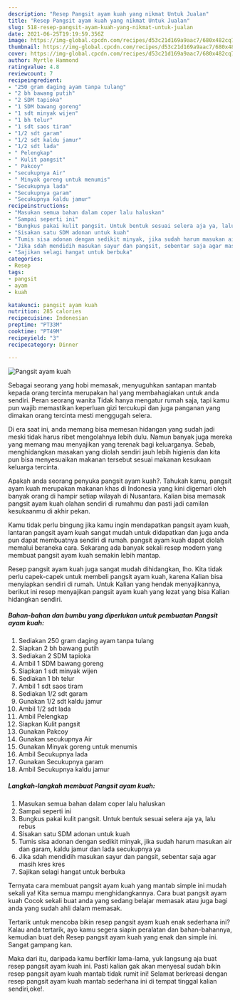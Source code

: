 ```yaml
---
description: "Resep Pangsit ayam kuah yang nikmat Untuk Jualan"
title: "Resep Pangsit ayam kuah yang nikmat Untuk Jualan"
slug: 518-resep-pangsit-ayam-kuah-yang-nikmat-untuk-jualan
date: 2021-06-25T19:19:59.356Z
image: https://img-global.cpcdn.com/recipes/d53c21d169a9aac7/680x482cq70/pangsit-ayam-kuah-foto-resep-utama.jpg
thumbnail: https://img-global.cpcdn.com/recipes/d53c21d169a9aac7/680x482cq70/pangsit-ayam-kuah-foto-resep-utama.jpg
cover: https://img-global.cpcdn.com/recipes/d53c21d169a9aac7/680x482cq70/pangsit-ayam-kuah-foto-resep-utama.jpg
author: Myrtle Hammond
ratingvalue: 4.8
reviewcount: 7
recipeingredient:
- "250 gram daging ayam tanpa tulang"
- "2 bh bawang putih"
- "2 SDM tapioka"
- "1 SDM bawang goreng"
- "1 sdt minyak wijen"
- "1 bh telur"
- "1 sdt saos tiram"
- "1/2 sdt garam"
- "1/2 sdt kaldu jamur"
- "1/2 sdt lada"
- " Pelengkap"
- " Kulit pangsit"
- " Pakcoy"
- "secukupnya Air"
- " Minyak goreng untuk menumis"
- "Secukupnya lada"
- "Secukupnya garam"
- "Secukupnya kaldu jamur"
recipeinstructions:
- "Masukan semua bahan dalam coper lalu haluskan"
- "Sampai seperti ini"
- "Bungkus pakai kulit pangsit. Untuk bentuk sesuai selera aja ya, lalu rebus"
- "Sisakan satu SDM adonan untuk kuah"
- "Tumis sisa adonan dengan sedikit minyak, jika sudah harum masukan air dan garam, kaldu jamur dan lada secukupnya ya"
- "Jika sdah mendidih masukan sayur dan pangsit, sebentar saja agar masih kres kres"
- "Sajikan selagi hangat untuk berbuka"
categories:
- Resep
tags:
- pangsit
- ayam
- kuah

katakunci: pangsit ayam kuah 
nutrition: 285 calories
recipecuisine: Indonesian
preptime: "PT33M"
cooktime: "PT49M"
recipeyield: "3"
recipecategory: Dinner

---
```



![Pangsit ayam kuah](https://img-global.cpcdn.com/recipes/d53c21d169a9aac7/680x482cq70/pangsit-ayam-kuah-foto-resep-utama.jpg)

Sebagai seorang yang hobi memasak, menyuguhkan santapan mantab kepada orang tercinta merupakan hal yang membahagiakan untuk anda sendiri. Peran seorang  wanita Tidak hanya mengatur rumah saja, tapi kamu pun wajib memastikan keperluan gizi tercukupi dan juga panganan yang dimakan orang tercinta mesti menggugah selera.

Di era  saat ini, anda memang bisa memesan hidangan yang sudah jadi meski tidak harus ribet mengolahnya lebih dulu. Namun banyak juga mereka yang memang mau menyajikan yang terenak bagi keluarganya. Sebab, menghidangkan masakan yang diolah sendiri jauh lebih higienis dan kita pun bisa menyesuaikan makanan tersebut sesuai makanan kesukaan keluarga tercinta. 



Apakah anda seorang penyuka pangsit ayam kuah?. Tahukah kamu, pangsit ayam kuah merupakan makanan khas di Indonesia yang kini digemari oleh banyak orang di hampir setiap wilayah di Nusantara. Kalian bisa memasak pangsit ayam kuah olahan sendiri di rumahmu dan pasti jadi camilan kesukaanmu di akhir pekan.

Kamu tidak perlu bingung jika kamu ingin mendapatkan pangsit ayam kuah, lantaran pangsit ayam kuah sangat mudah untuk didapatkan dan juga anda pun dapat membuatnya sendiri di rumah. pangsit ayam kuah dapat diolah memalui beraneka cara. Sekarang ada banyak sekali resep modern yang membuat pangsit ayam kuah semakin lebih mantap.

Resep pangsit ayam kuah juga sangat mudah dihidangkan, lho. Kita tidak perlu capek-capek untuk membeli pangsit ayam kuah, karena Kalian bisa menyiapkan sendiri di rumah. Untuk Kalian yang hendak menyajikannya, berikut ini resep menyajikan pangsit ayam kuah yang lezat yang bisa Kalian hidangkan sendiri.

<!--inarticleads1-->

##### Bahan-bahan dan bumbu yang diperlukan untuk pembuatan Pangsit ayam kuah:

1. Sediakan 250 gram daging ayam tanpa tulang
1. Siapkan 2 bh bawang putih
1. Sediakan 2 SDM tapioka
1. Ambil 1 SDM bawang goreng
1. Siapkan 1 sdt minyak wijen
1. Sediakan 1 bh telur
1. Ambil 1 sdt saos tiram
1. Sediakan 1/2 sdt garam
1. Gunakan 1/2 sdt kaldu jamur
1. Ambil 1/2 sdt lada
1. Ambil  Pelengkap
1. Siapkan  Kulit pangsit
1. Gunakan  Pakcoy
1. Gunakan secukupnya Air
1. Gunakan  Minyak goreng untuk menumis
1. Ambil Secukupnya lada
1. Gunakan Secukupnya garam
1. Ambil Secukupnya kaldu jamur




<!--inarticleads2-->

##### Langkah-langkah membuat Pangsit ayam kuah:

1. Masukan semua bahan dalam coper lalu haluskan
1. Sampai seperti ini
1. Bungkus pakai kulit pangsit. Untuk bentuk sesuai selera aja ya, lalu rebus
1. Sisakan satu SDM adonan untuk kuah
1. Tumis sisa adonan dengan sedikit minyak, jika sudah harum masukan air dan garam, kaldu jamur dan lada secukupnya ya
1. Jika sdah mendidih masukan sayur dan pangsit, sebentar saja agar masih kres kres
1. Sajikan selagi hangat untuk berbuka




Ternyata cara membuat pangsit ayam kuah yang mantab simple ini mudah sekali ya! Kita semua mampu menghidangkannya. Cara buat pangsit ayam kuah Cocok sekali buat anda yang sedang belajar memasak atau juga bagi anda yang sudah ahli dalam memasak.

Tertarik untuk mencoba bikin resep pangsit ayam kuah enak sederhana ini? Kalau anda tertarik, ayo kamu segera siapin peralatan dan bahan-bahannya, kemudian buat deh Resep pangsit ayam kuah yang enak dan simple ini. Sangat gampang kan. 

Maka dari itu, daripada kamu berfikir lama-lama, yuk langsung aja buat resep pangsit ayam kuah ini. Pasti kalian gak akan menyesal sudah bikin resep pangsit ayam kuah mantab tidak rumit ini! Selamat berkreasi dengan resep pangsit ayam kuah mantab sederhana ini di tempat tinggal kalian sendiri,oke!.

